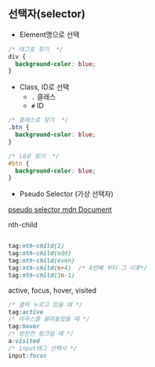 ## 선택자(selector)

- Element명으로 선택

```css
/* 태그로 찾기  */
div {
  background-color: blue;
}
```

- Class, ID로 선택
  - `.` 클래스
  - `#` ID

```css
/* 클래스로 찾기  */
.btn {
  background-color: blue;
}

/* id로 찾기  */
#btn {
  background-color: blue;
}
```

- Pseudo Selector (가상 선택자)

[pseudo selector mdn Document](https://developer.mozilla.org/ko/docs/Web/CSS/Pseudo-classes)

nth-child

```css

tag:nth-child(2)
tag:nth-child(odd)
tag:nth-child(even)
tag:nth-child(n+4)  /* 4번째 부터 그 이후*/
tag:nth-child(3n-1)
```

active, focus, hover, visited

```css
/* 클릭 누르고 있을 때 */
tag:active
/* 마우스를 올려놓았을 때 */
tag:hover
/* 방문한 링크일 떄 */
a:visited
/* input태그 선택시 */
input:focus

```
